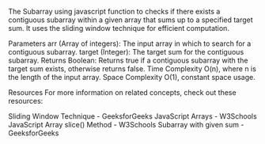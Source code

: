 
The Subarray using javascript function to checks if there exists a contiguous subarray within a given array that sums up to a specified target sum. It uses the sliding window technique for efficient computation.

Parameters
arr (Array of integers): The input array in which to search for a contiguous subarray.
target (Integer): The target sum for the contiguous subarray.
Returns
Boolean: Returns true if a contiguous subarray with the target sum exists, otherwise returns false.
Time Complexity
O(n), where n is the length of the input array.
Space Complexity
O(1), constant space usage.

Resources
For more information on related concepts, check out these resources:

Sliding Window Technique - GeeksforGeeks
JavaScript Arrays - W3Schools
JavaScript Array slice() Method - W3Schools
Subarray with given sum - GeeksforGeeks